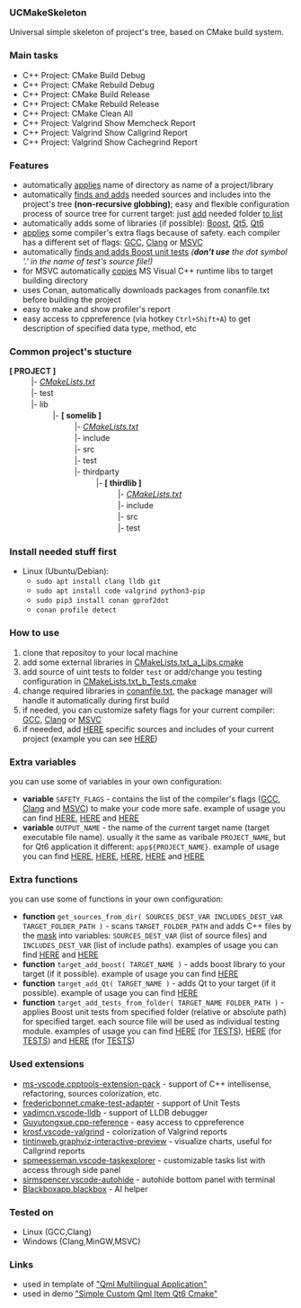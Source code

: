 ### UCMakeSkeleton
Universal simple skeleton of project's tree, based on CMake build system.

### Main tasks
* C++ Project: CMake Build Debug
* C++ Project: CMake Rebuild Debug
* C++ Project: CMake Build Release
* C++ Project: CMake Rebuild Release
* C++ Project: CMake Clean All
* C++ Project: Valgrind Show Memcheck Report
* C++ Project: Valgrind Show Callgrind Report
* C++ Project: Valgrind Show Cachegrind Report

### Features
* automatically [applies](https://github.com/R3D9477/UCMakeSkeleton/blob/main/CMakeLists.txt#L6) name of directory as name of a project/library
* automatically [finds and adds](https://github.com/R3D9477/UCMakeSkeleton/blob/main/CMakeLists.txt#L9) needed sources and includes into the project's tree **(non-recursive globbing)**; easy and flexible configuration process of source tree for current target: just [add](https://github.com/R3D9477/UCMakeSkeleton/blob/main/CMakeLists.txt#L11) needed folder [to list](https://github.com/R3D9477/UCMakeSkeleton/blob/main/CMakeLists.txt#L11)
* automatically adds some of libraries (if possible): [Boost](https://github.com/R3D9477/UCMakeSkeleton/blob/main/CMakeLists.txt#L175), [Qt5](https://github.com/R3D9477/UCMakeSkeleton/blob/main/CMakeLists.txt#L122), [Qt6](https://github.com/R3D9477/UCMakeSkeleton/blob/main/CMakeLists.txt#L122)
* [applies](https://github.com/R3D9477/UCMakeSkeleton/blob/main/CMakeLists.txt#L136) some compiler's extra flags because of safety. each compiler has a different set of flags: [GCC](https://github.com/R3D9477/UCMakeSkeleton/blob/main/CMakeLists.txt_z_SafetyFlags_GNU.cmake#L1), [Clang](https://github.com/R3D9477/UCMakeSkeleton/blob/main/CMakeLists.txt_z_SafetyFlags_CLANG.cmake#L1) or [MSVC](https://github.com/R3D9477/UCMakeSkeleton/blob/main/CMakeLists.txt_z_SafetyFlags_MSVC.cmake#L1)
* automatically [finds and adds Boost unit tests](https://github.com/R3D9477/UCMakeSkeleton/blob/main/CMakeLists.txt#L192) *(**don't use** the dot symbol '.' in the name of test's source file!)*
* for MSVC automatically [copies](https://github.com/R3D9477/UCMakeSkeleton/blob/main/CMakeLists.txt#L152) MS Visual C++ runtime libs to target building directory
* uses Conan, automatically downloads packages from conanfile.txt before building the project
* easy to make and show profiler's report
* easy access to cppreference (via hotkey `Ctrl+Shift+A`) to get description of specified data type, method, etc

### Common project's stucture
**[ PROJECT ]**
<br/>ㅤㅤㅤ|- *[CMakeLists.txt](CMakeLists.txt)*
<br/>ㅤㅤㅤ|- test
<br/>ㅤㅤㅤ|- lib
<br/>ㅤㅤㅤㅤㅤㅤ|- **[ somelib ]**
<br/>ㅤㅤㅤㅤㅤㅤㅤㅤㅤ|- *[CMakeLists.txt](lib/somelib/CMakeLists.txt)*
<br/>ㅤㅤㅤㅤㅤㅤㅤㅤㅤ|- include
<br/>ㅤㅤㅤㅤㅤㅤㅤㅤㅤ|- src
<br/>ㅤㅤㅤㅤㅤㅤㅤㅤㅤ|- test
<br/>ㅤㅤㅤㅤㅤㅤㅤㅤㅤ|- thirdparty
<br/>ㅤㅤㅤㅤㅤㅤㅤㅤㅤㅤㅤㅤ|- **[ thirdlib ]**
<br/>ㅤㅤㅤㅤㅤㅤㅤㅤㅤㅤㅤㅤㅤㅤㅤ|- *[CMakeLists.txt](lib/somelib/thirdparty/thirdlib/CMakeLists.txt)*
<br/>ㅤㅤㅤㅤㅤㅤㅤㅤㅤㅤㅤㅤㅤㅤㅤ|- include
<br/>ㅤㅤㅤㅤㅤㅤㅤㅤㅤㅤㅤㅤㅤㅤㅤ|- src
<br/>ㅤㅤㅤㅤㅤㅤㅤㅤㅤㅤㅤㅤㅤㅤㅤ|- test

### Install needed stuff first
* Linux (Ubuntu/Debian):
  * `sudo apt install clang lldb git`
  * `sudo apt install code valgrind python3-pip`
  * `sudo pip3 install conan gprof2dot`
  * `conan profile detect`

### How to use
1. clone that repositoy to your local machine
2. add some external libraries in [CMakeLists.txt_a_Libs.cmake](https://github.com/R3D9477/UCMakeSkeleton/blob/main/CMakeLists.txt_a_Libs.cmake)
3. add source of uint tests to folder `test` or add/change you testing configuration in [CMakeLists.txt_b_Tests.cmake](https://github.com/R3D9477/UCMakeSkeleton/blob/main/CMakeLists.txt_b_Tests.cmake)
4. change required libraries in [conanfile.txt](https://github.com/R3D9477/UCMakeSkeleton/blob/main/conanfile.txt), the package manager will handle it automatically during first build
5. if needed, you can customize safety flags for your current compiler: [GCC](https://github.com/R3D9477/UCMakeSkeleton/blob/main/CMakeLists.txt_z_SafetyFlags_GNU.cmake#L1), [Clang](https://github.com/R3D9477/UCMakeSkeleton/blob/main/CMakeLists.txt_z_SafetyFlags_CLANG.cmake#L1) or [MSVC](https://github.com/R3D9477/UCMakeSkeleton/blob/main/CMakeLists.txt_z_SafetyFlags_MSVC.cmake#L1)
6. if neeeded, add [HERE](https://github.com/R3D9477/UCMakeSkeleton/blob/main/CMakeLists.txt#L11) specific sources and includes of your current project (example you can see [HERE](https://github.com/R3D9477/SimpleCustomQmlItemQt6Cmake/blob/master/CMakeLists.txt#L12))

### Extra variables
you can use some of variables in your own configuration:
* **variable** `SAFETY_FLAGS` - contains the list of the compiler's flags ([GCC](https://github.com/R3D9477/UCMakeSkeleton/blob/main/CMakeLists.txt_z_SafetyFlags_GNU.cmake#L1), [Clang](https://github.com/R3D9477/UCMakeSkeleton/blob/main/CMakeLists.txt_z_SafetyFlags_CLANG.cmake#L1) and [MSVC](https://github.com/R3D9477/UCMakeSkeleton/blob/main/CMakeLists.txt_z_SafetyFlags_MSVC.cmake#L1)) to make your code more safe. example of usage you can find [HERE](https://github.com/R3D9477/UCMakeSkeleton/blob/main/CMakeLists.txt#L147), [HERE](https://github.com/R3D9477/UCMakeSkeleton/blob/main/lib/somelib/CMakeLists.txt#L15) and [HERE](https://github.com/R3D9477/UCMakeSkeleton/blob/main/lib/somelib/thirdparty/thirdlib/CMakeLists.txt#L15)
* **variable** `OUTPUT_NAME` - the name of the current target name (target executable file name). usually it the same as varibale `PROJECT_NAME`, but for Qt6 application it different: `app${PROJECT_NAME}`. example of usage you can find [HERE](https://github.com/R3D9477/UCMakeSkeleton/blob/main/CMakeLists.txt#L128), [HERE](https://github.com/R3D9477/UCMakeSkeleton/blob/main/CMakeLists.txt#L147), [HERE](https://github.com/R3D9477/UCMakeSkeleton/blob/main/CMakeLists.txt#L175), [HERE](https://github.com/R3D9477/UCMakeSkeleton/blob/main/CMakeLists.txt#L182) and [HERE](https://github.com/R3D9477/UCMakeSkeleton/blob/main/CMakeLists.txt#L192)

### Extra functions
you can use some of functions in your own configuration:
* **function** `get_sources_from_dir( SOURCES_DEST_VAR INCLUDES_DEST_VAR TARGET_FOLDER_PATH )` - scans `TARGET_FOLDER_PATH` and adds C++ files by the [mask](https://github.com/R3D9477/UCMakeSkeleton/blob/main/CMakeLists.txt#L17) into variables: `SOURCES_DEST_VAR` (list of source files) and `INCLUDES_DEST_VAR` (list of include paths). examples of usage you can find [HERE](https://github.com/R3D9477/UCMakeSkeleton/blob/main/lib/somelib/CMakeLists.txt#L8) and [HERE](https://github.com/R3D9477/UCMakeSkeleton/blob/main/lib/somelib/thirdparty/thirdlib/CMakeLists.txt#L8)
* **function** `target_add_boost( TARGET_NAME )` - adds boost library to your target (if it possible). example of usage you can find [HERE](https://github.com/R3D9477/UCMakeSkeleton/blob/main/CMakeLists.txt#L175)
* **function** `target_add_Qt( TARGET_NAME )` - adds Qt to your target (if it possible). example of usage you can find [HERE](https://github.com/R3D9477/UCMakeSkeleton/blob/main/CMakeLists.txt#L122)
* **function** `target_add_tests_from_folder( TARGET_NAME FOLDER_PATH )` - applies Boost unit tests from specified folder (relative or absolute path) for specified target. each source file will be used as individual testing module. examples of usage you can find [HERE](https://github.com/R3D9477/UCMakeSkeleton/blob/main/CMakeLists.txt#L192) (for [TESTS](https://github.com/R3D9477/UCMakeSkeleton/tree/main/test)), [HERE](https://github.com/R3D9477/UCMakeSkeleton/blob/main/lib/somelib/CMakeLists.txt#L32) (for [TESTS](https://github.com/R3D9477/UCMakeSkeleton/tree/main/lib/somelib/test)) and [HERE](https://github.com/R3D9477/UCMakeSkeleton/blob/main/lib/somelib/thirdparty/thirdlib/CMakeLists.txt#L29) (for [TESTS](https://github.com/R3D9477/UCMakeSkeleton/tree/main/lib/somelib/thirdparty/thirdlib/test))

### Used extensions
* [ms-vscode.cpptools-extension-pack](https://marketplace.visualstudio.com/items?itemName=ms-vscode.cpptools-extension-pack) - support of C++ intellisense, refactoring, sources colorization, etc.
* [fredericbonnet.cmake-test-adapter](https://marketplace.visualstudio.com/items?itemName=fredericbonnet.cmake-test-adapter) - support of Unit Tests
* [vadimcn.vscode-lldb](https://marketplace.visualstudio.com/items?itemName=vadimcn.vscode-lldb) - support of LLDB debugger
* [Guyutongxue.cpp-reference](https://marketplace.visualstudio.com/items?itemName=Guyutongxue.cpp-reference) - easy access to cppreference
* [krosf.vscode-valgrind](https://marketplace.visualstudio.com/items?itemName=krosf.vscode-valgrind) - colorization of Valgrind reports
* [tintinweb.graphviz-interactive-preview](https://marketplace.visualstudio.com/items?itemName=tintinweb.graphviz-interactive-preview) - visualize charts, useful for Callgrind reports
* [spmeesseman.vscode-taskexplorer](https://marketplace.visualstudio.com/items?itemName=spmeesseman.vscode-taskexplorer) - customizable tasks list with access through side panel
* [sirmspencer.vscode-autohide](https://marketplace.visualstudio.com/items?itemName=sirmspencer.vscode-autohide) - autohide bottom panel with terminal
* [Blackboxapp.blackbox](https://marketplace.visualstudio.com/items?itemName=Blackboxapp.blackbox) - AI helper

### Tested on
* Linux (GCC,Clang)
* Windows (Clang,MinGW,MSVC)

### Links
* used in template of ["Qml Multilingual Application"](https://github.com/R3D9477/EmptyQmlMuiApp)
* used in demo ["Simple Custom Qml Item Qt6 Cmake"](https://github.com/R3D9477/SimpleCustomQmlItemQt6Cmake)

